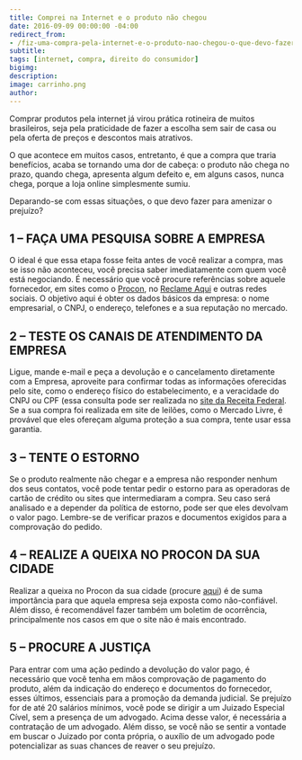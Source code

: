 ```yaml
---
title: Comprei na Internet e o produto não chegou
date: 2016-09-09 00:00:00 -04:00
redirect_from:
- /fiz-uma-compra-pela-internet-e-o-produto-nao-chegou-o-que-devo-fazer/
subtitle:
tags: [internet, compra, direito do consumidor]
bigimg:
description:
image: carrinho.png
author:
---
```

Comprar produtos pela internet já virou prática rotineira de muitos brasileiros, seja pela praticidade de fazer a escolha sem sair de casa ou pela oferta de preços e descontos mais atrativos.

O que acontece em muitos casos, entretanto, é que a compra que traria benefícios, acaba se tornando uma dor de cabeça: o produto não chega no prazo, quando chega, apresenta algum defeito e, em alguns casos, nunca chega, porque a loja online simplesmente sumiu.

Deparando-se com essas situações, o que devo fazer para amenizar o prejuízo?

## 1 – FAÇA UMA PESQUISA SOBRE A EMPRESA

O ideal é que essa etapa fosse feita antes de você realizar a compra, mas se isso não aconteceu, você precisa saber imediatamente com quem você está negociando. É necessário que você procure referências sobre aquele fornecedor, em sites como o [Procon](http://sistemas.procon.sp.gov.br/evitesite/list/evitesites.php), no [Reclame Aqui](http://www.reclameaqui.com.br/) e outras redes sociais. O objetivo aqui é obter os dados básicos da empresa: o nome empresarial, o CNPJ, o endereço, telefones e a sua reputação no mercado.

## 2 – TESTE OS CANAIS DE ATENDIMENTO DA EMPRESA

Ligue, mande e-mail e peça a devolução e o cancelamento diretamente com a Empresa, aproveite para confirmar todas as informações oferecidas pelo site, como o endereço físico do estabelecimento, e a veracidade do CNPJ ou CPF (essa consulta pode ser realizada no [site da Receita Federal](http://idg.receita.fazenda.gov.br/). Se a sua compra foi realizada em site de leilões, como o Mercado Livre, é provável que eles ofereçam alguma proteção a sua compra, tente usar essa garantia.

## 3 – TENTE O ESTORNO

Se o produto realmente não chegar e a empresa não responder nenhum dos seus contatos, você pode tentar pedir o estorno para as operadoras de cartão de crédito ou sites que intermediaram a compra. Seu caso será analisado e a depender da política de estorno, pode ser que eles devolvam o valor pago. Lembre-se de verificar prazos e documentos exigidos para a comprovação do pedido.

## 4 – REALIZE A QUEIXA NO PROCON DA SUA CIDADE

Realizar a queixa no Procon da sua cidade (procure [aqui](http://www.portaldoconsumidor.gov.br/procon.asp?acao=buscar)) é de suma importância para que aquela empresa seja exposta como não-confiável. Além disso, é recomendável fazer também um boletim de ocorrência, principalmente nos casos em que o site não é mais encontrado.

## 5 – PROCURE A JUSTIÇA

Para entrar com uma ação pedindo a devolução do valor pago, é necessário que você tenha em mãos comprovação de pagamento do produto, além da indicação do endereço e documentos do fornecedor, esses últimos, essenciais para a promoção da demanda judicial. Se prejuízo for de até 20 salários mínimos, você pode se dirigir a um Juizado Especial Cível, sem a presença de um advogado. Acima desse valor, é necessária a contratação de um advogado. Além disso, se você não se sentir a vontade em buscar o Juizado por conta própria, o auxílio de um advogado pode potencializar as suas chances de reaver o seu prejuízo.
